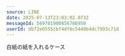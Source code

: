 ```yaml
---
source: LINE
date: 2025-07-13T23:03:02.073Z
messageId: 569781900856786950
userId: Ub72e0555cbf4df6c5440b4dc7993c71d
---
```


白紙の紙を入れるケース